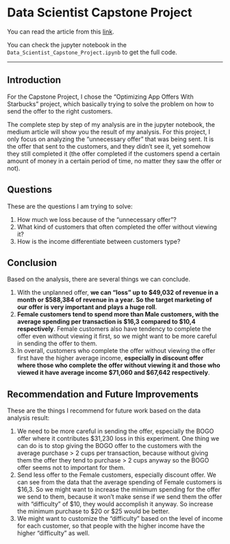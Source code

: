 # Data Scientist Capstone Project

You can read the article from this [link]().

You can check the jupyter notebook in the `Data_Scientist_Capstone_Project.ipynb` to get the full code.

---

## Introduction
For the Capstone Project, I chose the “Optimizing App Offers With Starbucks” project, which basically trying to solve the problem on how to send the offer to the right customers.

The complete step by step of my analysis are in the jupyter notebook, the medium article will show you the result of my analysis. For this project, I only focus on analyzing the “unnecessary offer” that was being sent. It is the offer that sent to the customers, and they didn’t see it, yet somehow they still completed it (the offer completed if the customers spend a certain amount of money in a certain period of time, no matter they saw the offer or not).

## Questions
These are the questions I am trying to solve:
1. How much we loss because of the “unnecessary offer”?
2. What kind of customers that often completed the offer without viewing it?
3. How is the income differentiate between customers type?

## Conclusion
Based on the analysis, there are several things we can conclude.
1. With the unplanned offer, <b>we can “loss” up to $49,032 of revenue in a month or $588,384 of revenue in a year. So the target marketing of our offer is very important and plays a huge roll</b>.
2. <b>Female customers tend to spend more than Male customers, with the average spending per transaction is $16,3 compared to $10,4 respectively</b>. Female customers also have tendency to complete the offer even without viewing it first, so we might want to be more careful in sending the offer to them.
3. In overall, customers who complete the offer without viewing the offer first have the higher average income, <b>especially in discount offer where those who complete the offer without viewing it and those who viewed it have average income $71,060 and $67,642 respectively</b>.

## Recommendation and Future Improvements
These are the things I recommend for future work based on the data analysis result:
1. We need to be more careful in sending the offer, especially the BOGO offer where it contributes $31,230 loss in this experiment. One thing we can do is to stop giving the BOGO offer to the customers with the average purchase > 2 cups per transaction, because without giving them the offer they tend to purchase > 2 cups anyway so the BOGO offer seems not to important for them.
2. Send less offer to the Female customers, especially discount offer. We can see from the data that the average spending of Female customers is $16,3. So we might want to increase the minimum spending for the offer we send to them, because it won’t make sense if we send them the offer with “difficulty” of $10, they would accomplish it anyway. So increase the minimum purchase to $20 or $25 would be better.
3. We might want to customize the “difficulty” based on the level of income for each customer, so that people with the higher income have the higher “difficulty” as well.
